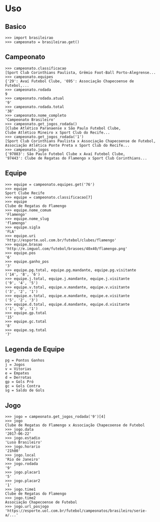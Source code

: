 Uso
===

Basico
------

    >>> import brasileirao
    >>> campeonato = brasileirao.get()

Campeonato
----------

    >>> campeonato.classificacao
	[Sport Club Corinthians Paulista, Grêmio Foot-Ball Porto-Alegrense...
    >>> campeonato.equipes
	{'29': Avaí Futebol Clube, '695': Associação Chapecoense de Futebol,...
    >>> campeonato.rodada
    9
    >>> campeonato.rodada.atual
    '9'
    >>> campeonato.rodada.total
    '38'
    >>> campeonato.nome_completo
    'Campeonato Brasileiro'
    >>> campeonato.get_jogos_rodada()
    [Clube Atlético Paranaense x São Paulo Futebol Clube,
	Clube Atlético Mineiro x Sport Club do Recife...
    >>> campeonato.get_jogos_rodada('1')
	[Sport Club Corinthians Paulista x Associação Chapecoense de Futebol,
	Associação Atlética Ponte Preta x Sport Club do Recife...
    >>> campeonato.jogos
	{'97083': São Paulo Futebol Clube x Avaí Futebol Clube,
	'97443': Clube de Regatas do Flamengo x Sport Club Corinthians...

Equipe
------

    >>> equipe = campeonato.equipes.get('76')
    >>> equipe
    Sport Clube Recife
    >>> equipe = campeonato.classificacao[7]
    >>> equipe
    Clube de Regatas do Flamengo
    >>> equipe.nome_comum
    'Flamengo'
    >>> equipe.nome_slug
    'flamengo'
    >>> equipe.sigla
    'FLA'
    >>> equipe.uri
    'http://esporte.uol.com.br/futebol/clubes/flamengo'
    >>> equipe.brasao
    'http://e.imguol.com/futebol/brasoes/40x40/flamengo.png'
    >>> equipe.pos
    '6'
    >>> equipe.ganho_pos
    '3'
    >>> equipe.pg.total, equipe.pg.mandante, equipe.pg.visitante
	('14', '8', '6')
    >>> equipe.j.total, equipe.j.mandante, equipe.j.visitante
	('9', '4', '5')
    >>> equipe.v.total, equipe.v.mandante, equipe.v.visitante
	('3', '2', '1')
    >>> equipe.e.total, equipe.e.mandante, equipe.e.visitante
	('5', '2', '3')
    >>> equipe.d.total, equipe.d.mandante, equipe.d.visitante
	('1', '0', '1')
    >>> equipe.gp.total
    '15'
    >>> equipe.gc.total
    '8'
    >>> equipe.sg.total
    '7'

Legenda de Equipe
-----------------

    pg = Pontos Ganhos
    j = Jogos
    v = Vitorias
    e = Empates
    d = Derrotas
    gp = Gols Pró
    gc = Gols Contra
    sg = Saldo de Gols

Jogo
----

    >>> jogo = campeonato.get_jogos_rodada('9')[4]
    >>> jogo
    Clube de Regatas do Flamengo x Associação Chapecoense de Futebol
    >>> jogo.data
    '2017-06-22'
    >>> jogo.estadio
    'Luso Brasileiro'
    >>> jogo.horario
    '21h00'
    >>> jogo.local
    'Rio de Janeiro'
    >>> jogo.rodada
    '9'
    >>> jogo.placar1
    '5'
    >>> jogo.placar2
    '1'
    >>> jogo.time1
    Clube de Regatas do Flamengo
    >>> jogo.time2
    Associação Chapecoense de Futebol
    >>> jogo.url_posjogo
	'https://esporte.uol.com.br/futebol/campeonatos/brasileiro/serie-a/...'
